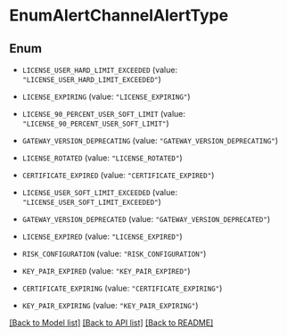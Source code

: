 # EnumAlertChannelAlertType

## Enum


* `LICENSE_USER_HARD_LIMIT_EXCEEDED` (value: `"LICENSE_USER_HARD_LIMIT_EXCEEDED"`)

* `LICENSE_EXPIRING` (value: `"LICENSE_EXPIRING"`)

* `LICENSE_90_PERCENT_USER_SOFT_LIMIT` (value: `"LICENSE_90_PERCENT_USER_SOFT_LIMIT"`)

* `GATEWAY_VERSION_DEPRECATING` (value: `"GATEWAY_VERSION_DEPRECATING"`)

* `LICENSE_ROTATED` (value: `"LICENSE_ROTATED"`)

* `CERTIFICATE_EXPIRED` (value: `"CERTIFICATE_EXPIRED"`)

* `LICENSE_USER_SOFT_LIMIT_EXCEEDED` (value: `"LICENSE_USER_SOFT_LIMIT_EXCEEDED"`)

* `GATEWAY_VERSION_DEPRECATED` (value: `"GATEWAY_VERSION_DEPRECATED"`)

* `LICENSE_EXPIRED` (value: `"LICENSE_EXPIRED"`)

* `RISK_CONFIGURATION` (value: `"RISK_CONFIGURATION"`)

* `KEY_PAIR_EXPIRED` (value: `"KEY_PAIR_EXPIRED"`)

* `CERTIFICATE_EXPIRING` (value: `"CERTIFICATE_EXPIRING"`)

* `KEY_PAIR_EXPIRING` (value: `"KEY_PAIR_EXPIRING"`)


[[Back to Model list]](../README.md#documentation-for-models) [[Back to API list]](../README.md#documentation-for-api-endpoints) [[Back to README]](../README.md)


